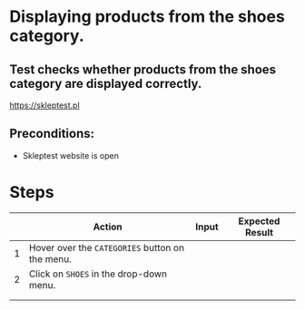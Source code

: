 # Displaying products from the shoes category.

## Test checks whether products from the shoes category are displayed correctly.

https://skleptest.pl

## Preconditions:
* Skleptest website is open

# Steps
|| Action | Input | Expected Result |
|----|--------|-------|-----------------|
|1|Hover over the `CATEGORIES` button on the menu.|| |A menu with categories expands.|
|2|Click on `SHOES` in the drop-down menu.|| |The user is redirected to `SHOES` view.|
||||| |Change Url: https://skleptest.pl/product-category/shoes/| 
|||| |The user sees only a shoes in this view.|